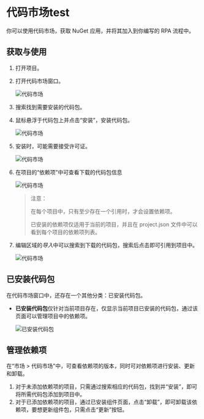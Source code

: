 # 代码市场test 

你可以使用代码市场，获取 NuGet 应用，并将其加入到你编写的  RPA 流程中。

## 获取与使用

1. 打开项目。
2. 打开代码市场窗口。
   
   ![代码市场](https://docimages.blob.core.chinacloudapi.cn/images/Studio/Market/codemarket20201214.png)  

3. 搜索找到需要安装的代码包。

4. 鼠标悬浮于代码包上并点击“安装”，安装代码包。

    ![代码市场](https://docimages.blob.core.chinacloudapi.cn/images/Studio/Market/installcode20201214.png)

5. 安装时，可能需要接受许可证。

    ![代码市场](https://docimages.blob.core.chinacloudapi.cn/images/Studio/Market/CM-3.png)

6. 在项目的“依赖项”中可查看下载的代码包信息

    ![代码市场](https://docimages.blob.core.chinacloudapi.cn/images/Studio/Market/CM-4.PNG)

    >注意：
    >
    >在每个项目中，只有至少存在一个引用时，才会设置依赖项。
    >
    >已安装的依赖项仅适用于当前的项目，并且在 project.json 文件中可以看到每个项目的依赖项列表。

7. 编辑区域的*导入*中可以搜索到下载的代码包，搜索后点击即可引用到项目中。

    ![代码市场](https://docimages.blob.core.chinacloudapi.cn/images/Studio/Market/CM-5.PNG)


## 已安装代码包

在代码市场窗口中，还存在一个其他分类：已安装代码包。

* **已安装代码包**仅针对当前项目存在，仅显示当前项目已安装的代码包，通过该页面可以管理项目中的依赖项。

    ![已安装代码包](https://docimages.blob.core.chinacloudapi.cn/images/Studio/Market/installdonecode20201214.png)

## 管理依赖项

在“市场 > 代码市场"中，可查看依赖项的版本，同时可对依赖项进行安装、更新和卸载。

1. 对于未添加依赖项的项目，只需通过搜索相应的代码包，找到并“安装”，即可将所需代码包添加到项目中。 
2.  对于已添加依赖项的项目，通过已安装组件页面，点击“卸载”，即可卸载该依赖项，要想更新组件包，只需点击“更新”按钮。